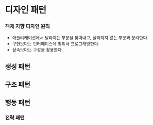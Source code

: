 # 디자인 패턴

### 객체 지향 디자인 원칙

- 애플리케이션에서 달라지는 부분을 찾아내고, 달라지지 않는 부분과 분리한다.
- 구현보다는 인터페이스에 맞춰서 프로그래밍한다.
- 상속보다는 구성을 활용한다.

## 생성 패턴

### []()
### []()
### []()
### []()
### []()
### []()
### []()

## 구조 패턴

### []()
### []()
### []()
### []()
### []()
### []()
### []()

## 행동 패턴

### [전략 패턴]()
### []()
### []()
### []()
### []()
### []()
### []()
### []()